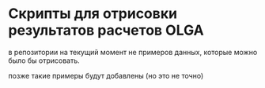 # Скрипты для отрисовки результатов расчетов OLGA #

в репозитории на текущий момент не примеров данных, которые можно было бы отрисовать. 

позже такие примеры будут добавлены (но это не точно)
